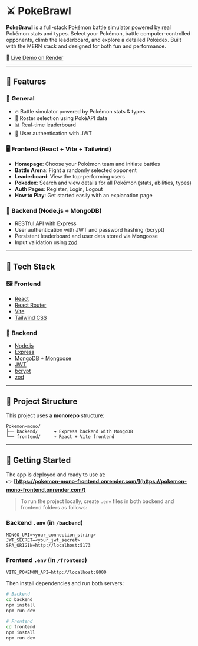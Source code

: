 # ⚔️ PokeBrawl

**PokeBrawl** is a full-stack Pokémon battle simulator powered by real Pokémon stats and types. Select your Pokémon, battle computer-controlled opponents, climb the leaderboard, and explore a detailed Pokédex. Built with the MERN stack and designed for both fun and performance.

🔗 [Live Demo on Render](https://pokemon-mono-frontend.onrender.com/)  

---

## 🧩 Features

### 🔮 General

- 🔥 Battle simulator powered by Pokémon stats & types
- 🎯 Roster selection using PokéAPI data
- 📊 Real-time leaderboard
- 🔐 User authentication with JWT

### 🖥️ Frontend (React + Vite + Tailwind)

- **Homepage**: Choose your Pokémon team and initiate battles
- **Battle Arena**: Fight a randomly selected opponent
- **Leaderboard**: View the top-performing users
- **Pokedex**: Search and view details for all Pokémon (stats, abilities, types)
- **Auth Pages**: Register, Login, Logout
- **How to Play**: Get started easily with an explanation page

### 🧪 Backend (Node.js + MongoDB)

- RESTful API with Express
- User authentication with JWT and password hashing (bcrypt)
- Persistent leaderboard and user data stored via Mongoose
- Input validation using [zod](https://github.com/colinhacks/zod)

---

## 🧱 Tech Stack

### 🖼️ Frontend

- [React](https://reactjs.org/)
- [React Router](https://reactrouter.com/)
- [Vite](https://vitejs.dev/)
- [Tailwind CSS](https://tailwindcss.com/)

### 🔧 Backend

- [Node.js](https://nodejs.org/)
- [Express](https://expressjs.com/)
- [MongoDB](https://www.mongodb.com/) + [Mongoose](https://mongoosejs.com/)
- [JWT](https://jwt.io/)
- [bcrypt](https://github.com/kelektiv/node.bcrypt.js)
- [zod](https://github.com/colinhacks/zod)

---

## 📁 Project Structure

This project uses a **monorepo** structure:

    Pokemon-mono/
    ├── backend/      → Express backend with MongoDB
    └── frontend/     → React + Vite frontend

---

## 🚀 Getting Started

The app is deployed and ready to use at:  
👉 **[https://pokemon-mono-frontend.onrender.com/](https://pokemon-mono-frontend.onrender.com/)**

> To run the project locally, create `.env` files in both backend and frontend folders as follows:

### Backend `.env` (in `/backend`)

    MONGO_URI=<your_connection_string>
    JWT_SECRET=<your_jwt_secret>
    SPA_ORIGIN=http://localhost:5173

### Frontend `.env` (in `/frontend`)

    VITE_POKEMON_API=http://localhost:8000

Then install dependencies and run both servers:

```bash
# Backend
cd backend
npm install
npm run dev

# Frontend
cd frontend
npm install
npm run dev
